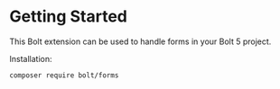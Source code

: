 Getting Started
===============

This Bolt extension can be used to handle forms in your Bolt 5 project.

Installation:

```bash
composer require bolt/forms
```
